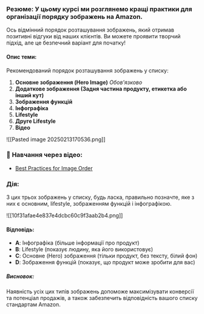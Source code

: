 ### **Резюме**: У цьому курсі ми розглянемо кращі практики для організації порядку зображень на Amazon.

Ось відмінний порядок розташування зображень, який отримав позитивні відгуки від наших клієнтів. Ви можете проявити творчий підхід, але це безпечний варіант для початку!

#### Опис теми:
Рекомендований порядок розташування зображень у списку:

1. **Основне зображення (Hero Image)** _Обов'язково_
2. **Додаткове зображення (Задня частина продукту, етикетка або інший кут)** 
3. **Зображення функцій**
4. **Інфографіка**
5. **Lifestyle**
6. **Друге Lifestyle**
7. **Відео**

![[Pasted image 20250213170536.png]]

### 🎥 **Навчання через відео**:
- [Best Practices for Image Order](https://www.youtube.com/watch?v=abc123)
### Дія:
З цих трьох зображень у списку, будь ласка, правильно позначте, яке з них є основним, lifestyle, зображенням функцій і інфографікою.

![[10f31afae4e837e4dcbc60c9f3aab2b4.png]]

#### Відповідь:
- **A**: Інфографіка (більше інформації про продукт)
- **B**: Lifestyle (показує людину, яка його використовує)
- **C**: Основне (Hero) зображення (тільки продукт, без тексту, білий фон)
- **D**: Зображення функцій (показує, що продукт може зробити для вас)

##### **Висновок**:
Наявність усіх цих типів зображень допоможе максимізувати конверсії та потенціал продажів, а також забезпечить відповідність вашого списку стандартам Amazon.